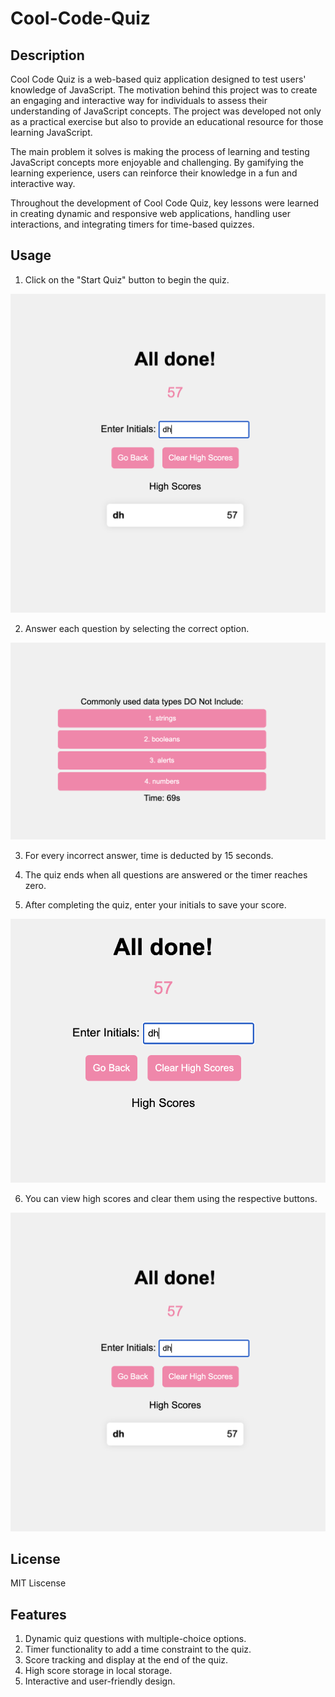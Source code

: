 # Cool-Code-Quiz

## Description
Cool Code Quiz is a web-based quiz application designed to test users' knowledge of JavaScript. The motivation behind this project was to create an engaging and interactive way for individuals to assess their understanding of JavaScript concepts. The project was developed not only as a practical exercise but also to provide an educational resource for those learning JavaScript.

The main problem it solves is making the process of learning and testing JavaScript concepts more enjoyable and challenging. By gamifying the learning experience, users can reinforce their knowledge in a fun and interactive way.

Throughout the development of Cool Code Quiz, key lessons were learned in creating dynamic and responsive web applications, handling user interactions, and integrating timers for time-based quizzes.

## Usage

1. Click on the "Start Quiz" button to begin the quiz.

![Alt text](<assets/Screenshot 2023-11-25 at 9.27.17 PM.png>)


2. Answer each question by selecting the correct option.

![Alt text](<assets/Screenshot 2023-11-25 at 9.26.48 PM.png>)


3. For every incorrect answer, time is deducted by 15 seconds.


4. The quiz ends when all questions are answered or the timer reaches zero.


5. After completing the quiz, enter your initials to save your score.

![Alt text](<assets/Screenshot 2023-11-25 at 9.27.11 PM.png>)


6. You can view high scores and clear them using the respective buttons.

![Alt text](<assets/Screenshot 2023-11-25 at 9.27.17 PM.png>)


## License

MIT Liscense

## Features

1. Dynamic quiz questions with multiple-choice options.
2. Timer functionality to add a time constraint to the quiz.
3. Score tracking and display at the end of the quiz.
4. High score storage in local storage.
5. Interactive and user-friendly design.


